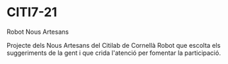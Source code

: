 # CITI7-21
Robot Nous Artesans

Projecte dels Nous Artesans del Citilab de Cornellà
Robot que escolta els suggeriments de la gent i que crida l'atenció per fomentar la participació.
